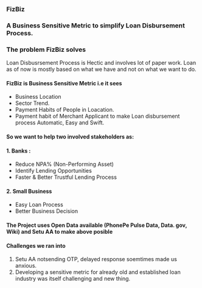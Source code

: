 ###  FizBiz
###  A Business Sensitive Metric to simplify Loan Disbursement Process.

### The problem FizBiz solves

Loan Disbusrsement Process is Hectic and involves lot of paper work. Loan as of now is mostly based on what we have and not on what we want to do.

####  FizBiz is Business Sensitive Metric i.e it sees

-   Business Location
-   Sector Trend.
-   Payment Habits of People in Loacation.
-   Payment habit of Merchant Applicant to make Loan disbursement process Automatic, Easy and Swift.

#### So we want to help two involved stakeholders as:

#### 1. Banks :

-   Reduce NPA% (Non-Performing Asset)
-   Identify Lending Opportunities
-   Faster & Better Trustful Lending Process

#### 2. Small Business

-   Easy Loan Process
-   Better Business Decision

#### The Project uses Open Data available (PhonePe Pulse Data, Data. gov, Wiki) and Setu AA to make above posible

#### Challenges we ran into

1.  Setu AA notsending OTP, delayed response soemtimes made us anxious.
2.  Developing a sensitive metric for already old and established loan industry was itself challenging and new thing.

